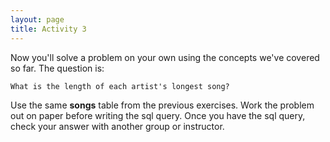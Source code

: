 ```yaml
---
layout: page
title: Activity 3
---
```


Now you'll solve a problem on your own using the concepts we've covered so far. The question is:

```
What is the length of each artist's longest song?
```

Use the same **songs** table from the previous exercises. Work the problem out on paper before writing the sql query. Once you have the sql query, check your answer with another group or instructor.
